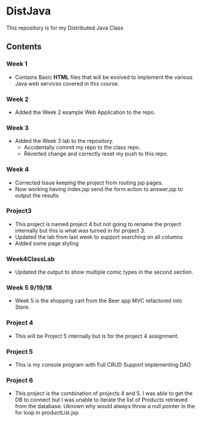 # DistJava
This repository is for my Distributed Java Class

## Contents
### Week 1
  * Contains Basic **HTML** files that will be evolved to implement the various Java web services covered in this course.
### Week 2
  * Added the Week 2 example Web Application to the repo.
### Week 3
  * Added the Week 3 lab to the repository.
    * Accidentally commit my repo to the class repo.
    * Reverted change and correctly reset my push to this repo.
### Week 4
* Corrected Issue keeping the project from routing jsp pages.
* Now working having index.jsp send the form action to answer.jsp to output the results
### Project3
* This project is named project 4 but not going to rename the project internally but this is what was turned in for project 3.
* Updated the lab from last week to support searching on all columns
* Added some page styling
### Week4ClassLab
  * Updated the output to show multiple comic types in the second section.
### Week 5 9/19/18
  * Week 5 is the shopping cart from the Beer app MVC refactored into Store.
### Project 4
* This will be Project 5 internally but is for the project 4 assignment.
### Project 5
* This is my console program with Full CRUD Support implementing DAO
### Project 6
* This project is the combination of projects 4 and 5. I was able to get the DB to connect but I was unable to iterate the list of Products retrieved from the database. Uknown why would always throw a null pointer in the for loop in productList.jsp
